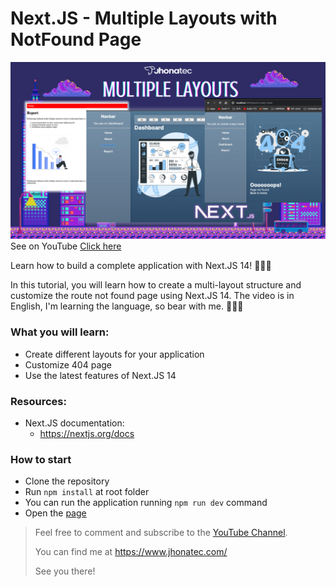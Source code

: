 # Next.JS - Multiple Layouts with NotFound Page

![YouTube Video](/thumbnail.png "Watch the video")
See on YouTube [Click here](https://youtu.be/gq6fvFjznHE?si=VJKIUuIP-QnFwPk6 "Watch on YouTube")

Learn how to build a complete application with Next.JS 14! 👨🏻‍💻

In this tutorial, you will learn how to create a multi-layout structure and customize the route not found page using Next.JS 14.
The video is in English, I'm learning the language, so bear with me. 🤣🤣🤣

### What you will learn:

* Create different layouts for your application
* Customize 404 page
* Use the latest features of Next.JS 14

### Resources:

* Next.JS documentation:
  * https://nextjs.org/docs

### How to start

* Clone the repository
* Run `npm install` at root folder
* You can run the application running `npm run dev` command
* Open the [page](http://localhost:3000)


> Feel free to comment and subscribe to the [YouTube Channel](https://youtube.com/c/Jhonatec).
> 
> You can find me at https://www.jhonatec.com/
> 
> See you there!